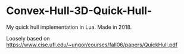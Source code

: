 # Convex-Hull-3D-Quick-Hull-
My quick hull implementation in Lua. Made in 2018.

Loosely based on
https://www.cise.ufl.edu/~ungor/courses/fall06/papers/QuickHull.pdf

